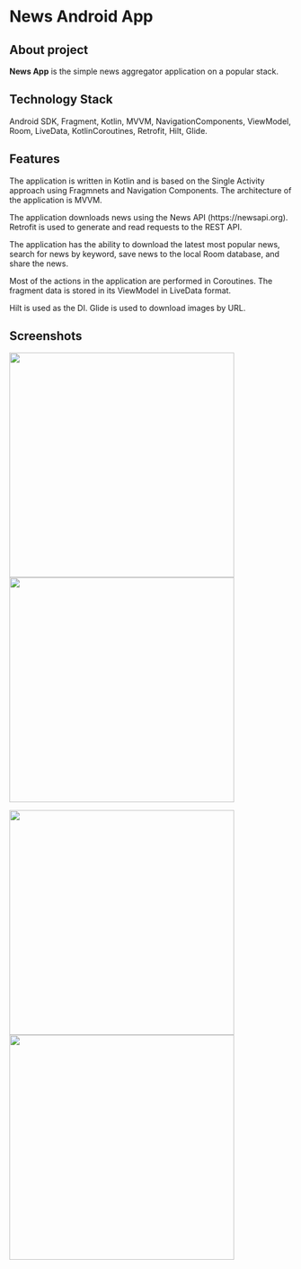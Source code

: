 # News Android App

## About project

<b>News App</b> is the simple news aggregator application on a popular stack.

## Technology Stack

<p>Android SDK, Fragment, Kotlin, MVVM, NavigationComponents, ViewModel, Room, LiveData, KotlinCoroutines, Retrofit, Hilt, Glide.</p>

## Features

<p>The application is written in Kotlin and is based on the Single Activity approach using Fragmnets and Navigation Components. The architecture of the application is MVVM.</p>
<p>The application downloads news using the News API (https://newsapi.org). Retrofit is used to generate and read requests to the REST API.</p>
<p>The application has the ability to download the latest most popular news, search for news by keyword, save news to the local Room database, and share the news.</p>
<p>Most of the actions in the application are performed in Coroutines. The fragment data is stored in its ViewModel in LiveData format.</p>
<p>Hilt is used as the DI. Glide is used to download images by URL.</p>

## Screenshots
<p float="left">
  <img src="screens/screen1.png" width="400" />
  <img src="screens/screen2.png" width="400" /> 
</p>

<p float="left">
  <img src="screens/screen3.png" width="400" />
  <img src="screens/screen4.png" width="400" /> 
</p>
